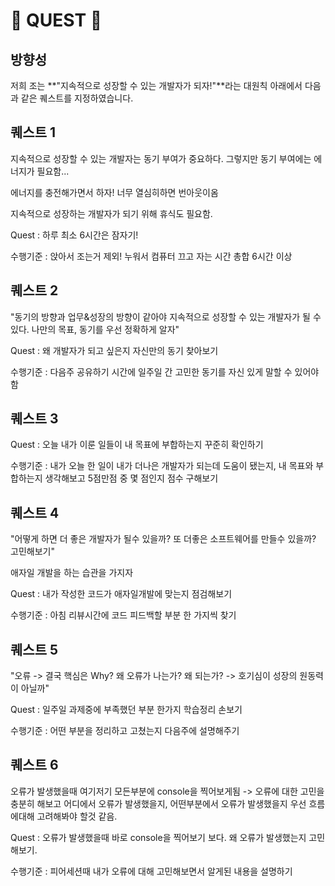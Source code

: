 # 🤔 QUEST 🤔

## 방향성

저희 조는 **"지속적으로 성장할 수 있는 개발자가 되자!"**라는 대원칙 아래에서 다음과 같은 퀘스트를 지정하였습니다.



## 퀘스트 1

지속적으로 성장할 수 있는 개발자는 동기 부여가 중요하다. 그렇지만 동기 부여에는 에너지가 필요함... 

에너지를 충전해가면서 하자! 너무 열심히하면 번아웃이옴 

지속적으로 성장하는 개발자가 되기 위해 휴식도 필요함.

Quest : 하루 최소 6시간은 잠자기! 

수행기준 : 앉아서 조는거 제외! 누워서 컴퓨터 끄고 자는 시간 총합 6시간 이상



## 퀘스트 2

"동기의 방향과 업무&성장의 방향이 같아야 지속적으로 성장할 수 있는 개발자가 될 수 있다. 나만의 목표, 동기를 우선 정확하게 알자"

Quest : 왜 개발자가 되고 싶은지 자신만의 동기 찾아보기 

수행기준 : 다음주 공유하기 시간에 일주일 간 고민한 동기를 자신 있게 말할 수 있어야 함



## 퀘스트 3

Quest : 오늘 내가 이룬 일들이 내 목표에 부합하는지 꾸준히 확인하기

수행기준 : 내가 오늘 한 일이 내가 더나은 개발자가 되는데 도움이 됐는지, 내 목표와 부합하는지 생각해보고 5점만점 중 몇 점인지 점수 구해보기



## 퀘스트 4

"어떻게 하면 더 좋은 개발자가 될수 있을까? 또 더좋은 소프트웨어를 만들수 있을까? 고민해보기"

애자일 개발을 하는 습관을 가지자

Quest : 내가 작성한 코드가 애자일개발에 맞는지 점검해보기

수행기준 : 아침 리뷰시간에 코드 피드백할 부분 한 가지씩 찾기



## 퀘스트 5

"오류 -> 결국 핵심은 Why? 왜 오류가 나는가? 왜 되는가? -> 호기심이 성장의 원동력이 아닐까"

Quest : 일주일 과제중에 부족했던 부분 한가지 학습정리 손보기 

수행기준 : 어떤 부분을 정리하고 고쳤는지 다음주에 설명해주기



## 퀘스트 6

오류가 발생했을때 여기저기 모든부분에 console을 찍어보게됨 -> 오류에 대한 고민을 충분히 해보고 어디에서 오류가 발생했을지, 어떤부분에서 오류가 발생했을지 우선 흐름에대해 고려해봐야 할것 같음.

Quest : 오류가 발생했을때 바로 console을 찍어보기 보다. 왜 오류가 발생했는지 고민해보기. 

수행기준 : 피어세션때 내가 오류에 대해 고민해보면서 알게된 내용을 설명하기